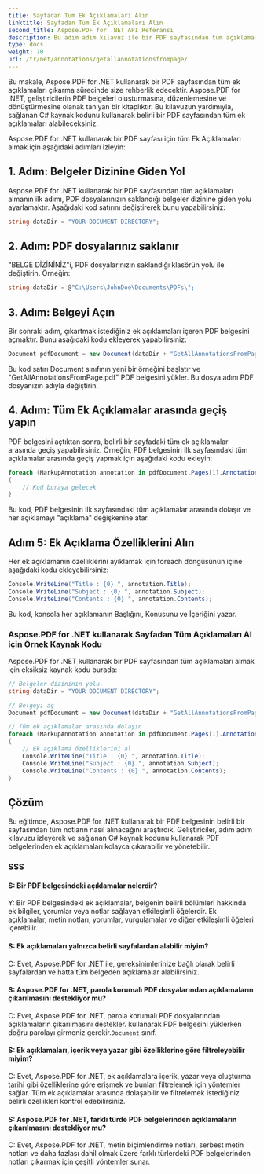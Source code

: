 ```yaml
---
title: Sayfadan Tüm Ek Açıklamaları Alın
linktitle: Sayfadan Tüm Ek Açıklamaları Alın
second_title: Aspose.PDF for .NET API Referansı
description: Bu adım adım kılavuz ile bir PDF sayfasından tüm açıklamaları almak için Aspose.PDF for .NET'i nasıl kullanacağınızı öğrenin.
type: docs
weight: 70
url: /tr/net/annotations/getallannotationsfrompage/
---
```

Bu makale, Aspose.PDF for .NET kullanarak bir PDF sayfasından tüm ek açıklamaları çıkarma sürecinde size rehberlik edecektir. Aspose.PDF for .NET, geliştiricilerin PDF belgeleri oluşturmasına, düzenlemesine ve dönüştürmesine olanak tanıyan bir kitaplıktır. Bu kılavuzun yardımıyla, sağlanan C# kaynak kodunu kullanarak belirli bir PDF sayfasından tüm ek açıklamaları alabileceksiniz.

Aspose.PDF for .NET kullanarak bir PDF sayfası için tüm Ek Açıklamaları almak için aşağıdaki adımları izleyin:

## 1. Adım: Belgeler Dizinine Giden Yol

Aspose.PDF for .NET kullanarak bir PDF sayfasından tüm açıklamaları almanın ilk adımı, PDF dosyalarınızın saklandığı belgeler dizinine giden yolu ayarlamaktır. Aşağıdaki kod satırını değiştirerek bunu yapabilirsiniz:

```csharp
string dataDir = "YOUR DOCUMENT DIRECTORY";
```
## 2. Adım: PDF dosyalarınız saklanır

"BELGE DİZİNİNİZ"i, PDF dosyalarınızın saklandığı klasörün yolu ile değiştirin. Örneğin:

```csharp
string dataDir = @"C:\Users\JohnDoe\Documents\PDFs\";
```

## 3. Adım: Belgeyi Açın

Bir sonraki adım, çıkartmak istediğiniz ek açıklamaları içeren PDF belgesini açmaktır. Bunu aşağıdaki kodu ekleyerek yapabilirsiniz:

```csharp
Document pdfDocument = new Document(dataDir + "GetAllAnnotationsFromPage.pdf");
```

Bu kod satırı Document sınıfının yeni bir örneğini başlatır ve "GetAllAnnotationsFromPage.pdf" PDF belgesini yükler. Bu dosya adını PDF dosyanızın adıyla değiştirin.

## 4. Adım: Tüm Ek Açıklamalar arasında geçiş yapın

PDF belgesini açtıktan sonra, belirli bir sayfadaki tüm ek açıklamalar arasında geçiş yapabilirsiniz. Örneğin, PDF belgesinin ilk sayfasındaki tüm açıklamalar arasında geçiş yapmak için aşağıdaki kodu ekleyin:

```csharp
foreach (MarkupAnnotation annotation in pdfDocument.Pages[1].Annotations)
{
    // Kod buraya gelecek
}
```

Bu kod, PDF belgesinin ilk sayfasındaki tüm açıklamalar arasında dolaşır ve her açıklamayı "açıklama" değişkenine atar.

## Adım 5: Ek Açıklama Özelliklerini Alın

Her ek açıklamanın özelliklerini ayıklamak için foreach döngüsünün içine aşağıdaki kodu ekleyebilirsiniz:

```csharp
Console.WriteLine("Title : {0} ", annotation.Title);
Console.WriteLine("Subject : {0} ", annotation.Subject);
Console.WriteLine("Contents : {0} ", annotation.Contents);
```

Bu kod, konsola her açıklamanın Başlığını, Konusunu ve İçeriğini yazar.

### Aspose.PDF for .NET kullanarak Sayfadan Tüm Açıklamaları Al için Örnek Kaynak Kodu

Aspose.PDF for .NET kullanarak bir PDF sayfasından tüm açıklamaları almak için eksiksiz kaynak kodu burada:

```csharp
// Belgeler dizininin yolu.
string dataDir = "YOUR DOCUMENT DIRECTORY";

// Belgeyi aç
Document pdfDocument = new Document(dataDir + "GetAllAnnotationsFromPage.pdf");

// Tüm ek açıklamalar arasında dolaşın
foreach (MarkupAnnotation annotation in pdfDocument.Pages[1].Annotations)
{
	// Ek açıklama özelliklerini al
	Console.WriteLine("Title : {0} ", annotation.Title);
	Console.WriteLine("Subject : {0} ", annotation.Subject);
	Console.WriteLine("Contents : {0} ", annotation.Contents);                
}
```

## Çözüm

Bu eğitimde, Aspose.PDF for .NET kullanarak bir PDF belgesinin belirli bir sayfasından tüm notların nasıl alınacağını araştırdık. Geliştiriciler, adım adım kılavuzu izleyerek ve sağlanan C# kaynak kodunu kullanarak PDF belgelerinden ek açıklamaları kolayca çıkarabilir ve yönetebilir.

### SSS

#### S: Bir PDF belgesindeki açıklamalar nelerdir?

Y: Bir PDF belgesindeki ek açıklamalar, belgenin belirli bölümleri hakkında ek bilgiler, yorumlar veya notlar sağlayan etkileşimli öğelerdir. Ek açıklamalar, metin notları, yorumlar, vurgulamalar ve diğer etkileşimli öğeleri içerebilir.

#### S: Ek açıklamaları yalnızca belirli sayfalardan alabilir miyim?

C: Evet, Aspose.PDF for .NET ile, gereksinimlerinize bağlı olarak belirli sayfalardan ve hatta tüm belgeden açıklamalar alabilirsiniz.

#### S: Aspose.PDF for .NET, parola korumalı PDF dosyalarından açıklamaların çıkarılmasını destekliyor mu?

 C: Evet, Aspose.PDF for .NET, parola korumalı PDF dosyalarından açıklamaların çıkarılmasını destekler. kullanarak PDF belgesini yüklerken doğru parolayı girmeniz gerekir.`Document` sınıf.

#### S: Ek açıklamaları, içerik veya yazar gibi özelliklerine göre filtreleyebilir miyim?

C: Evet, Aspose.PDF for .NET, ek açıklamalara içerik, yazar veya oluşturma tarihi gibi özelliklerine göre erişmek ve bunları filtrelemek için yöntemler sağlar. Tüm ek açıklamalar arasında dolaşabilir ve filtrelemek istediğiniz belirli özellikleri kontrol edebilirsiniz.

#### S: Aspose.PDF for .NET, farklı türde PDF belgelerinden açıklamaların çıkarılmasını destekliyor mu?

C: Evet, Aspose.PDF for .NET, metin biçimlendirme notları, serbest metin notları ve daha fazlası dahil olmak üzere farklı türlerdeki PDF belgelerinden notları çıkarmak için çeşitli yöntemler sunar.